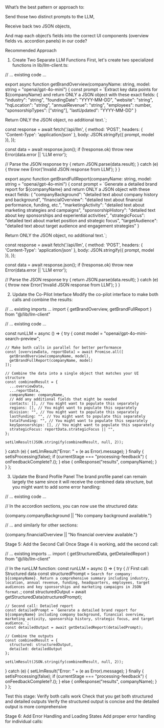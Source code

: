 
What’s the best pattern or approach to:

Send those two distinct prompts to the LLM,

Receive back two JSON objects,

And map each object’s fields into the correct UI components (overview fields vs. accordion panels) in our code?

Recommended Approach
1. Create Two Separate LLM Functions
First, let's create two specialized functions in lib/llm-client.ts:

// ... existing code ...

export async function getBrandOverview(companyName: string, model: string = "openai/gpt-4o-mini") {
  const prompt = `Extract key data points for ${companyName} and return ONLY a JSON object with these exact fields:
  {
    "industry": "string",
    "foundingDate": "YYYY-MM-DD",
    "website": "string", 
    "hqLocation": "string",
    "annualRevenue": "string",
    "employees": number,
    "sponsorshipTypes": ["string"],
    "lastUpdated": "YYYY-MM-DD"
  }
  
  Return ONLY the JSON object, no additional text.`;

  const response = await fetch('/api/llm', {
    method: 'POST',
    headers: { 'Content-Type': 'application/json' },
    body: JSON.stringify({ prompt, model }),
  });
  
  const data = await response.json();
  if (!response.ok) throw new Error(data.error || 'LLM error');
  
  // Parse the JSON response
  try {
    return JSON.parse(data.result);
  } catch (e) {
    throw new Error('Invalid JSON response from LLM');
  }
}

export async function getBrandFullReport(companyName: string, model: string = "openai/gpt-4o-mini") {
  const prompt = `Generate a detailed brand report for ${companyName} and return ONLY a JSON object with these exact fields:
  {
    "companyBackground": "detailed text about company history and background",
    "financialOverview": "detailed text about financial performance, funding, etc.",
    "marketingActivity": "detailed text about marketing strategies and campaigns", 
    "sponsorshipHistory": "detailed text about key sponsorships and experiential activities",
    "strategicFocus": "detailed text about market position and strategic focus",
    "targetAudience": "detailed text about target audience and engagement strategies"
  }
  
  Return ONLY the JSON object, no additional text.`;

  const response = await fetch('/api/llm', {
    method: 'POST',
    headers: { 'Content-Type': 'application/json' },
    body: JSON.stringify({ prompt, model }),
  });
  
  const data = await response.json();
  if (!response.ok) throw new Error(data.error || 'LLM error');
  
  // Parse the JSON response
  try {
    return JSON.parse(data.result);
  } catch (e) {
    throw new Error('Invalid JSON response from LLM');
  }
}

2. Update the Co-Pilot Interface
Modify the co-pilot interface to make both calls and combine the results:

// ... existing imports ...
import { getBrandOverview, getBrandFullReport } from "@/lib/llm-client"

// ... existing code ...

const runLLM = async () => {
  try {
    const model = "openai/gpt-4o-mini-search-preview";
    
    // Make both calls in parallel for better performance
    const [overviewData, reportData] = await Promise.all([
      getBrandOverview(companyName, model),
      getBrandFullReport(companyName, model)
    ]);
    
    // Combine the data into a single object that matches your UI structure
    const combinedResult = {
      ...overviewData,
      ...reportData,
      companyName: companyName,
      // Add any additional fields that might be needed
      contacts: [], // You might want to populate this separately
      regions: [], // You might want to populate this separately
      division: "", // You might want to populate this separately
      lastFunding: "", // You might want to populate this separately
      totalFunding: "", // You might want to populate this separately
      keySponsorships: [], // You might want to populate this separately
      strategicFocus: reportData.strategicFocus || "",
    };
    
    setLlmResult(JSON.stringify(combinedResult, null, 2));
  } catch (e) {
    setLlmResult("Error: " + (e as Error).message);
  } finally {
    setIsProcessing(false);
    if (currentStage === "processing-feedback") {
      onFeedbackComplete?.();
    } else {
      onResponse("results", companyName);
    }
  }
};

3. Update the Brand Profile Panel
The brand profile panel can remain largely the same since it will receive the combined data structure, but you might want to add some error handling:

// ... existing code ...

// In the accordion sections, you can now use the structured data:
<AccordionContent>
  <p className="text-sm text-muted-foreground">
    {company.companyBackground || "No company background available."}
  </p>
</AccordionContent>

// ... and similarly for other sections:
<AccordionContent>
  <p className="text-sm text-muted-foreground">
    {company.financialOverview || "No financial overview available."}
  </p>
</AccordionContent>



Stage 5: Add the Second Call
Once Stage 4 is working, add the second call:

// ... existing imports ...
import { getStructuredData, getDetailedReport } from "@/lib/llm-client"

// In the runLLM function:
const runLLM = async () => {
  try {
    // First call: Structured data
    const structuredPrompt = `Search for company: ${companyName}. Return a comprehensive summary including industry, location, annual revenue, funding, headquarters, employees, target audiences and key sponsorships and marketing campaigns in JSON format.`;
    const structuredOutput = await getStructuredData(structuredPrompt);
    
    // Second call: Detailed report
    const detailedPrompt = `Generate a detailed brand report for ${companyName} including company background, financial overview, marketing activity, sponsorship history, strategic focus, and target audience.`;
    const detailedOutput = await getDetailedReport(detailedPrompt);
    
    // Combine the outputs
    const combinedResult = {
      structured: structuredOutput,
      detailed: detailedOutput
    };
    
    setLlmResult(JSON.stringify(combinedResult, null, 2));
  } catch (e) {
    setLlmResult("Error: " + (e as Error).message);
  } finally {
    setIsProcessing(false);
    if (currentStage === "processing-feedback") {
      onFeedbackComplete?.();
    } else {
      onResponse("results", companyName);
    }
  }
};

Test this stage:
Verify both calls work
Check that you get both structured and detailed outputs
Verify the structured output is concise and the detailed output is more comprehensive

Stage 6: Add Error Handling and Loading States
Add proper error handling for individual calls: